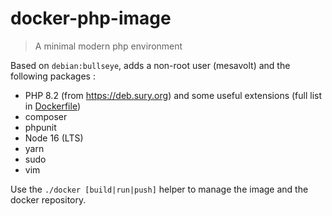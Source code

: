 # docker-php-image

> A minimal modern php environment

Based on `debian:bullseye`, adds a non-root user (mesavolt) and the following packages :

* PHP 8.2 (from https://deb.sury.org) and some useful extensions (full list in [Dockerfile](./Dockerfile))
* composer
* phpunit
* Node 16 (LTS)
* yarn
* sudo
* vim

Use the `./docker [build|run|push]` helper to manage the image and the docker repository.
